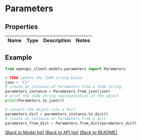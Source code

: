# Parameters


## Properties

Name | Type | Description | Notes
------------ | ------------- | ------------- | -------------

## Example

```python
from openapi_client.models.parameters import Parameters

# TODO update the JSON string below
json = "{}"
# create an instance of Parameters from a JSON string
parameters_instance = Parameters.from_json(json)
# print the JSON string representation of the object
print(Parameters.to_json())

# convert the object into a dict
parameters_dict = parameters_instance.to_dict()
# create an instance of Parameters from a dict
parameters_from_dict = Parameters.from_dict(parameters_dict)
```
[[Back to Model list]](../README.md#documentation-for-models) [[Back to API list]](../README.md#documentation-for-api-endpoints) [[Back to README]](../README.md)


